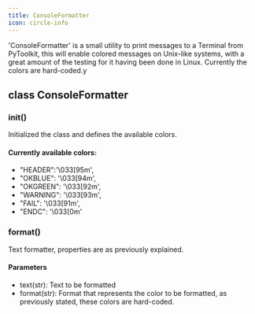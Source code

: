```yaml
---
title: ConsoleFormatter
icon: circle-info
---
```


'ConsoleFormatter' is a small utility to print messages to a Terminal from PyToolkit, this will enable colored messages on Unix-like systems, with a great amount of the testing for it having been done in Linux. Currently the colors are hard-coded.y

## class ConsoleFormatter

### init()

Initialized the class and defines the available colors.

#### Currently available colors:

- "HEADER":'\033[95m',
- "OKBLUE": '\033[94m',
- "OKGREEN": '\033[92m',
- "WARNING": '\033[93m',
- "FAIL": '\033[91m',
- "ENDC": '\033[0m'

### format()

Text formatter, properties are as previously explained.

#### Parameters

- text(str): Text to be formatted
- format(str): Format that represents the color to be formatted, as previously stated, these colors are hard-coded.